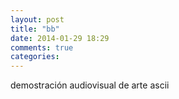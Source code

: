 ```yaml
---
layout: post
title: "bb"
date: 2014-01-29 18:29
comments: true
categories: 
---
```

demostración audiovisual de arte ascii

